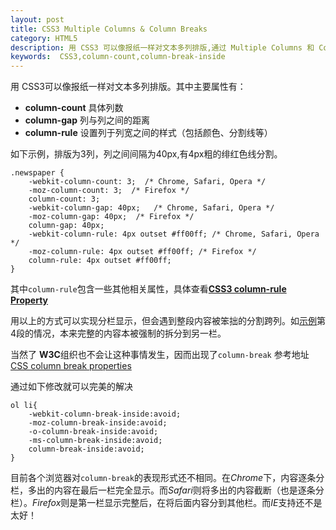 ```yaml
---
layout: post
title: CSS3 Multiple Columns & Column Breaks
category: HTML5
description: 用 CSS3 可以像报纸一样对文本多列排版,通过 Multiple Columns 和 Column Breaks 保证了完美显示
keywords:  CSS3,column-count,column-break-inside
--- 
```


用 CSS3可以像报纸一样对文本多列排版。其中主要属性有： 

+ **column-count**  具体列数
+ **column-gap**   列与列之间的距离
+ **column-rule**  设置列于列宽之间的样式（包括颜色、分割线等）

如下示例，排版为3列，列之间间隔为40px,有4px粗的绯红色线分割。

```
.newspaper {
    -webkit-column-count: 3;  /* Chrome, Safari, Opera */
    -moz-column-count: 3;  /* Firefox */
    column-count: 3;
    -webkit-column-gap: 40px;   /* Chrome, Safari, Opera */
    -moz-column-gap: 40px;  /* Firefox */
    column-gap: 40px;
    -webkit-column-rule: 4px outset #ff00ff; /* Chrome, Safari, Opera */
    -moz-column-rule: 4px outset #ff00ff; /* Firefox */
    column-rule: 4px outset #ff00ff;
}
```

其中`column-rule`包含一些其他相关属性，具体查看[**CSS3 column-rule Property**](http://www.w3schools.com/cssref/css3_pr_column-rule.asp) 

用以上的方式可以实现分栏显示，但会遇到整段内容被笨拙的分割跨列。如[示例](/blog/code/column1.html)第4段的情况，本来完整的内容本被强制的拆分到另一栏。

当然了 **W3C**组织也不会让这种事情发生，因而出现了`column-break` 参考地址[ CSS column break properties](http://www.w3.org/TR/css3-multicol/#column-breaks)

通过如下修改就可以完美的解决

```
ol li{
    -webkit-column-break-inside:avoid;
    -moz-column-break-inside:avoid;
    -o-column-break-inside:avoid;
    -ms-column-break-inside:avoid;
    column-break-inside:avoid;
}
```
目前各个浏览器对`column-break`的表现形式还不相同。在*Chrome*下，内容逐条分栏，多出的内容在最后一栏完全显示。而*Safari*则将多出的内容截断（也是逐条分栏）。*Firefox*则是第一栏显示完整后，在将后面内容分到其他栏。而*IE*支持还不是太好！